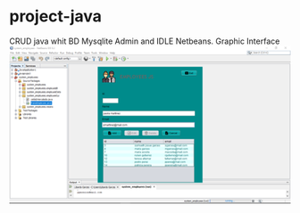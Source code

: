 # project-java
CRUD java whit BD Mysqlite Admin and IDLE Netbeans.
Graphic Interface 
<img alt="Graphic Interfaz project" src="src/system_employees/means/interfaz.png">
